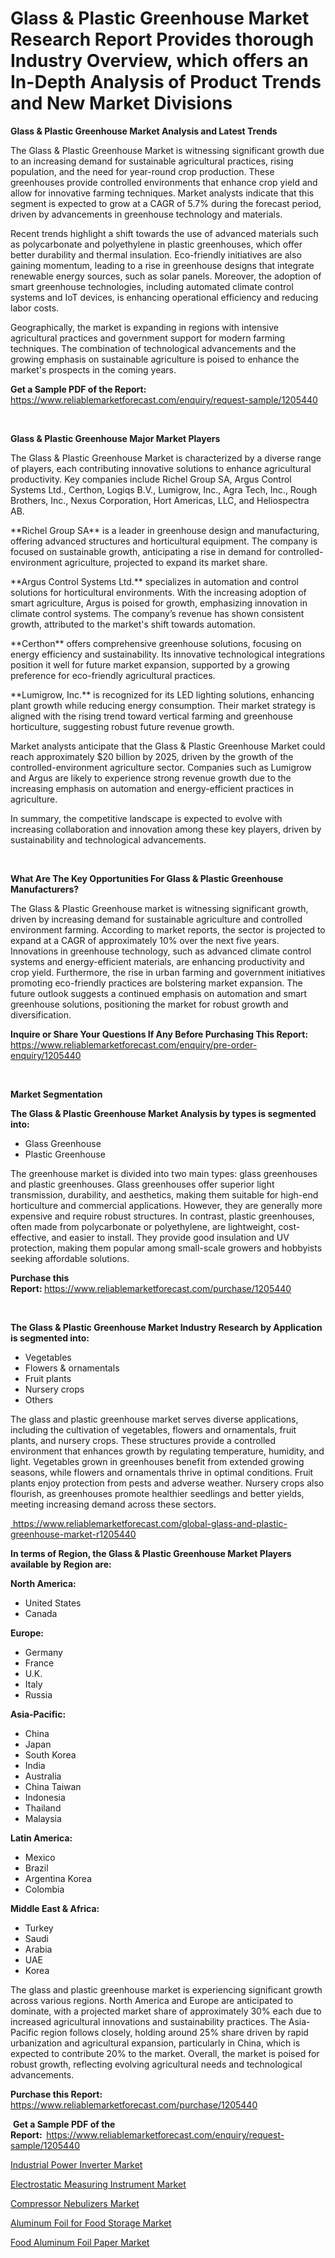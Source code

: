 <p><h1>Glass & Plastic Greenhouse Market Research Report Provides thorough Industry Overview, which offers an In-Depth Analysis of Product Trends and New Market Divisions</h1></p><p><strong>Glass & Plastic Greenhouse Market Analysis and Latest Trends</strong></p>
<p><p>The Glass & Plastic Greenhouse Market is witnessing significant growth due to an increasing demand for sustainable agricultural practices, rising population, and the need for year-round crop production. These greenhouses provide controlled environments that enhance crop yield and allow for innovative farming techniques. Market analysts indicate that this segment is expected to grow at a CAGR of 5.7% during the forecast period, driven by advancements in greenhouse technology and materials.</p><p>Recent trends highlight a shift towards the use of advanced materials such as polycarbonate and polyethylene in plastic greenhouses, which offer better durability and thermal insulation. Eco-friendly initiatives are also gaining momentum, leading to a rise in greenhouse designs that integrate renewable energy sources, such as solar panels. Moreover, the adoption of smart greenhouse technologies, including automated climate control systems and IoT devices, is enhancing operational efficiency and reducing labor costs.</p><p>Geographically, the market is expanding in regions with intensive agricultural practices and government support for modern farming techniques. The combination of technological advancements and the growing emphasis on sustainable agriculture is poised to enhance the market's prospects in the coming years.</p></p>
<p><strong>Get a Sample PDF of the Report:&nbsp;</strong> <a href="https://www.reliablemarketforecast.com/enquiry/request-sample/1205440?utm_campaign=2011&utm_medium=2&utm_source=Github&utm_content=ia&utm_term=26032025&utm_id=glass-plastic-greenhouse">https://www.reliablemarketforecast.com/enquiry/request-sample/1205440</a></p>
<p>&nbsp;</p>
<p><strong>Glass & Plastic Greenhouse Major Market Players</strong></p>
<p><p>The Glass & Plastic Greenhouse Market is characterized by a diverse range of players, each contributing innovative solutions to enhance agricultural productivity. Key companies include Richel Group SA, Argus Control Systems Ltd., Certhon, Logiqs B.V., Lumigrow, Inc., Agra Tech, Inc., Rough Brothers, Inc., Nexus Corporation, Hort Americas, LLC, and Heliospectra AB.</p><p>**Richel Group SA** is a leader in greenhouse design and manufacturing, offering advanced structures and horticultural equipment. The company is focused on sustainable growth, anticipating a rise in demand for controlled-environment agriculture, projected to expand its market share.</p><p>**Argus Control Systems Ltd.** specializes in automation and control solutions for horticultural environments. With the increasing adoption of smart agriculture, Argus is poised for growth, emphasizing innovation in climate control systems. The company’s revenue has shown consistent growth, attributed to the market's shift towards automation.</p><p>**Certhon** offers comprehensive greenhouse solutions, focusing on energy efficiency and sustainability. Its innovative technological integrations position it well for future market expansion, supported by a growing preference for eco-friendly agricultural practices.</p><p>**Lumigrow, Inc.** is recognized for its LED lighting solutions, enhancing plant growth while reducing energy consumption. Their market strategy is aligned with the rising trend toward vertical farming and greenhouse horticulture, suggesting robust future revenue growth.</p><p>Market analysts anticipate that the Glass & Plastic Greenhouse Market could reach approximately $20 billion by 2025, driven by the growth of the controlled-environment agriculture sector. Companies such as Lumigrow and Argus are likely to experience strong revenue growth due to the increasing emphasis on automation and energy-efficient practices in agriculture. </p><p>In summary, the competitive landscape is expected to evolve with increasing collaboration and innovation among these key players, driven by sustainability and technological advancements.</p></p>
<p>&nbsp;</p>
<p><strong>What Are The Key Opportunities For Glass & Plastic Greenhouse Manufacturers?</strong></p>
<p><p>The Glass & Plastic Greenhouse market is witnessing significant growth, driven by increasing demand for sustainable agriculture and controlled environment farming. According to market reports, the sector is projected to expand at a CAGR of approximately 10% over the next five years. Innovations in greenhouse technology, such as advanced climate control systems and energy-efficient materials, are enhancing productivity and crop yield. Furthermore, the rise in urban farming and government initiatives promoting eco-friendly practices are bolstering market expansion. The future outlook suggests a continued emphasis on automation and smart greenhouse solutions, positioning the market for robust growth and diversification.</p></p>
<p><strong>Inquire or Share Your Questions If Any Before Purchasing This Report:</strong> <a href="https://www.reliablemarketforecast.com/enquiry/pre-order-enquiry/1205440?utm_campaign=2011&utm_medium=2&utm_source=Github&utm_content=ia&utm_term=26032025&utm_id=glass-plastic-greenhouse">https://www.reliablemarketforecast.com/enquiry/pre-order-enquiry/1205440</a></p>
<p>&nbsp;</p>
<p><strong>Market Segmentation</strong></p>
<p><strong>The Glass & Plastic Greenhouse Market Analysis by types is segmented into:</strong></p>
<p><ul><li>Glass Greenhouse</li><li>Plastic Greenhouse</li></ul></p>
<p><p>The greenhouse market is divided into two main types: glass greenhouses and plastic greenhouses. Glass greenhouses offer superior light transmission, durability, and aesthetics, making them suitable for high-end horticulture and commercial applications. However, they are generally more expensive and require robust structures. In contrast, plastic greenhouses, often made from polycarbonate or polyethylene, are lightweight, cost-effective, and easier to install. They provide good insulation and UV protection, making them popular among small-scale growers and hobbyists seeking affordable solutions.</p></p>
<p><strong>Purchase this Report:&nbsp;</strong><a href="https://www.reliablemarketforecast.com/purchase/1205440?utm_campaign=2011&utm_medium=2&utm_source=Github&utm_content=ia&utm_term=26032025&utm_id=glass-plastic-greenhouse">https://www.reliablemarketforecast.com/purchase/1205440</a></p>
<p>&nbsp;</p>
<p><strong>The Glass & Plastic Greenhouse Market Industry Research by Application is segmented into:</strong></p>
<p><ul><li>Vegetables</li><li>Flowers & ornamentals</li><li>Fruit plants</li><li>Nursery crops</li><li>Others</li></ul></p>
<p><p>The glass and plastic greenhouse market serves diverse applications, including the cultivation of vegetables, flowers and ornamentals, fruit plants, and nursery crops. These structures provide a controlled environment that enhances growth by regulating temperature, humidity, and light. Vegetables grown in greenhouses benefit from extended growing seasons, while flowers and ornamentals thrive in optimal conditions. Fruit plants enjoy protection from pests and adverse weather. Nursery crops also flourish, as greenhouses promote healthier seedlings and better yields, meeting increasing demand across these sectors.</p></p>
<p><a href="https://www.reliablemarketforecast.com/global-glass-and-plastic-greenhouse-market-r1205440?utm_campaign=2011&utm_medium=2&utm_source=Github&utm_content=ia&utm_term=26032025&utm_id=glass-plastic-greenhouse">&nbsp;https://www.reliablemarketforecast.com/global-glass-and-plastic-greenhouse-market-r1205440</a></p>
<p><strong>In terms of Region, the Glass & Plastic Greenhouse Market Players available by Region are:</strong></p>
<p>
    <p> <strong> North America: </strong>
        <ul>
            <li>United States</li>
            <li>Canada</li>
        </ul>
        </p> 
    <p> <strong> Europe: </strong>
        <ul>
            <li>Germany</li>
            <li>France</li>
            <li>U.K.</li>
            <li>Italy</li>
            <li>Russia</li>
        </ul>
        </p> 
    <p> <strong> Asia-Pacific: </strong>
        <ul>
            <li>China</li>
            <li>Japan</li>
            <li>South Korea</li>
            <li>India</li>
            <li>Australia</li>
            <li>China Taiwan</li>
            <li>Indonesia</li>
            <li>Thailand</li>
            <li>Malaysia</li>
        </ul>
        </p> 
    <p> <strong> Latin America: </strong>
        <ul>
            <li>Mexico</li>
            <li>Brazil</li>
            <li>Argentina Korea</li>
            <li>Colombia</li>
        </ul>
        </p> 
    <p> <strong> Middle East & Africa: </strong>
        <ul>
            <li>Turkey</li>
            <li>Saudi</li>
            <li>Arabia</li>
            <li>UAE</li>
            <li>Korea</li>
        </ul>
    </p>
    </p>
<p><p>The glass and plastic greenhouse market is experiencing significant growth across various regions. North America and Europe are anticipated to dominate, with a projected market share of approximately 30% each due to increased agricultural innovations and sustainability practices. The Asia-Pacific region follows closely, holding around 25% share driven by rapid urbanization and agricultural expansion, particularly in China, which is expected to contribute 20% to the market. Overall, the market is poised for robust growth, reflecting evolving agricultural needs and technological advancements.</p></p>
<p><strong>Purchase this Report: </strong><a href="https://www.reliablemarketforecast.com/purchase/1205440?utm_campaign=2011&utm_medium=2&utm_source=Github&utm_content=ia&utm_term=26032025&utm_id=glass-plastic-greenhouse">https://www.reliablemarketforecast.com/purchase/1205440</a></p>
<p>&nbsp;<strong>Get a Sample PDF of the Report:&nbsp;&nbsp;</strong><a href="https://www.reliablemarketforecast.com/enquiry/request-sample/1205440?utm_campaign=2011&utm_medium=2&utm_source=Github&utm_content=ia&utm_term=26032025&utm_id=glass-plastic-greenhouse">https://www.reliablemarketforecast.com/enquiry/request-sample/1205440</a></p>
<p><strong></strong></p>
<p><p><a href="https://www.linkedin.com/pulse/76-cagr-forecast-theindustrial-power-inverter-market-hqnye?utm_campaign=2011&utm_medium=2&utm_source=Github&utm_content=ia&utm_term=26032025&utm_id=glass-plastic-greenhouse">Industrial Power Inverter Market</a></p><p><a href="https://www.linkedin.com/pulse/examining-market-forces-influencing-electrostatic-co1be?utm_campaign=2011&utm_medium=2&utm_source=Github&utm_content=ia&utm_term=26032025&utm_id=glass-plastic-greenhouse">Electrostatic Measuring Instrument Market</a></p><p><a href="https://www.linkedin.com/pulse/compressor-nebulizers-market-report-expected-cagr-44-examines-simce?utm_campaign=2011&utm_medium=2&utm_source=Github&utm_content=ia&utm_term=26032025&utm_id=glass-plastic-greenhouse">Compressor Nebulizers Market</a></p><p><a href="https://github.com/yosenadhler/Market-Research-Report-List-1/blob/main/aluminum-foil-for-food-storage-market.md?utm_campaign=2011&utm_medium=2&utm_source=Github&utm_content=ia&utm_term=26032025&utm_id=glass-plastic-greenhouse">Aluminum Foil for Food Storage Market</a></p><p><a href="https://github.com/achilekirwan/Market-Research-Report-List-1/blob/main/food-aluminum-foil-paper-market.md?utm_campaign=2011&utm_medium=2&utm_source=Github&utm_content=ia&utm_term=26032025&utm_id=glass-plastic-greenhouse">Food Aluminum Foil Paper Market</a></p></p>